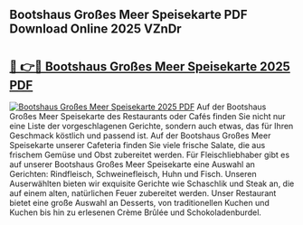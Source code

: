 ## Bootshaus Großes Meer Speisekarte PDF Download Online 2025 VZnDr

# <h2><a href="http://gcar3k.nevu.top/?p=Bootshaus+Gro%c3%9fes+Meer+Speisekarte">🔗 👉🔴 Bootshaus Großes Meer Speisekarte 2025 PDF</a></h2>

[![Bootshaus Großes Meer Speisekarte 2025 PDF](https://i.imgur.com/dBaPXMq.png)](http://gcar3k.nevu.top/?p=Bootshaus+Gro%c3%9fes+Meer+Speisekarte)
Auf der Bootshaus Großes Meer Speisekarte des Restaurants oder Cafés finden Sie nicht nur eine Liste der vorgeschlagenen Gerichte, sondern auch etwas, das für Ihren Geschmack köstlich und passend ist. Auf der Bootshaus Großes Meer Speisekarte unserer Cafeteria finden Sie viele frische Salate, die aus frischem Gemüse und Obst zubereitet werden. Für Fleischliebhaber gibt es auf unserer Bootshaus Großes Meer Speisekarte eine Auswahl an Gerichten: Rindfleisch, Schweinefleisch, Huhn und Fisch. Unseren Auserwählten bieten wir exquisite Gerichte wie Schaschlik und Steak an, die auf einem alten, natürlichen Feuer zubereitet werden. Unser Restaurant bietet eine große Auswahl an Desserts, von traditionellen Kuchen und Kuchen bis hin zu erlesenen Crème Brûlée und Schokoladenburdel.
